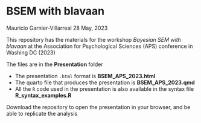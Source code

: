BSEM with blavaan
================
Mauricio Garnier-Villarreal
28 May, 2023

This repository has the materials for the workshop *Bayesian SEM with
blavaan* at the Association for Psychological Sciences (APS) conference
in Washing DC (2023)

The files are in the **Presentation** folder

- The presentation `.html` format is **BSEM_APS_2023.html**
- The quarto file that produces the presentation is
  **BSEM_APS_2023.qmd**
- All the `R` code used in the presentation is also available in the
  syntax file **R_syntax_examples.R**

Download the repository to open the presentation in your browser, and be
able to replicate the analysis
